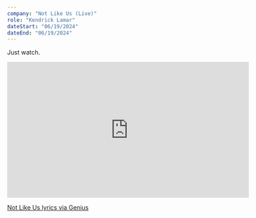 ```yaml
---
company: "Not Like Us (Live)"
role: "Kendrick Lamar"
dateStart: "06/19/2024"
dateEnd: "06/19/2024"
---
```


Just watch.

<iframe width="560" height="315" src="https://www.youtube-nocookie.com/embed/JDjDkPfL3Tw?si=dYXdLTJcyv9shICi" title="YouTube video player" loading="lazy" frameborder="0" allow="accelerometer; autoplay; clipboard-write; encrypted-media; gyroscope; picture-in-picture; web-share" referrerpolicy="strict-origin-when-cross-origin" allowfullscreen></iframe>

[Not Like Us lyrics via Genius](https://genius.com/Kendrick-lamar-not-like-us-lyrics)